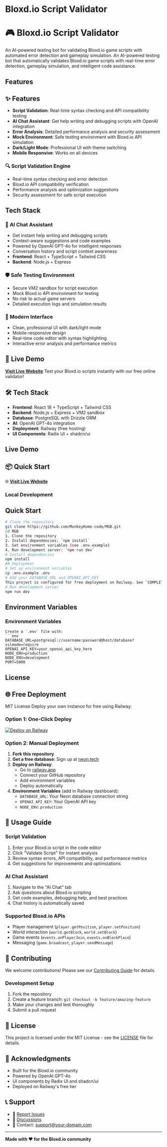 
# Bloxd.io Script Validator
# 🎮 Bloxd.io Script Validator
An AI-powered testing bot for validating Bloxd.io game scripts with automated error detection and gameplay simulation.
An AI-powered testing bot that automatically validates Bloxd.io game scripts with real-time error detection, gameplay simulation, and intelligent code assistance.
## Features
## ✨ Features
- **Script Validation**: Real-time syntax checking and API compatibility testing
- **AI Chat Assistant**: Get help writing and debugging scripts with OpenAI integration
- **Error Analysis**: Detailed performance analysis and security assessment
- **Mock Environment**: Safe testing environment with Bloxd.io API simulation
- **Dark/Light Mode**: Professional UI with theme switching
- **Mobile Responsive**: Works on all devices
### 🔍 **Script Validation Engine**
- Real-time syntax checking and error detection
- Bloxd.io API compatibility verification
- Performance analysis and optimization suggestions
- Security assessment for safe script execution
## Tech Stack
### 🤖 **AI Chat Assistant**
- Get instant help writing and debugging scripts
- Context-aware suggestions and code examples
- Powered by OpenAI GPT-4o for intelligent responses
- Conversation history and script context awareness
- **Frontend**: React + TypeScript + Tailwind CSS
- **Backend**: Node.js + Express
### 🛡️ **Safe Testing Environment**
- Secure VM2 sandbox for script execution
- Mock Bloxd.io API environment for testing
- No risk to actual game servers
- Detailed execution logs and simulation results
### 🎨 **Modern Interface**
- Clean, professional UI with dark/light mode
- Mobile-responsive design
- Real-time code editor with syntax highlighting
- Interactive error analysis and performance metrics
## 🚀 Live Demo
**[Visit Live Website](https://mgb-production.up.railway.app)**
Test your Bloxd.io scripts instantly with our free online validator!
## 🛠️ Tech Stack
- **Frontend**: React 18 + TypeScript + Tailwind CSS
- **Backend**: Node.js + Express + VM2 sandbox
- **Database**: PostgreSQL with Drizzle ORM
- **AI**: OpenAI GPT-4o integration
- **Deployment**: Railway (free hosting)
- **UI Components**: Radix UI + shadcn/ui
## Live Demo
## 📦 Quick Start
🌐 **[Visit Live Website](https://your-app-name.up.railway.app)**
### Local Development
## Quick Start
```bash
# Clone the repository
git clone https://github.com/MonkeyHome-code/MGB.git
cd MGB
1. Clone the repository
2. Install dependencies: `npm install`
3. Set environment variables (see .env.example)
4. Run development server: `npm run dev`
# Install dependencies
npm install
## Deployment
# Set up environment variables
cp .env.example .env
# Add your DATABASE_URL and OPENAI_API_KEY
This project is configured for free deployment on Railway. See `COMPLETE_RAILWAY_DEPLOYMENT.md` for detailed instructions.
# Run development server
npm run dev
```
## Environment Variables
### Environment Variables
```
Create a `.env` file with:
```env
DATABASE_URL=postgresql://username:password@host/database?sslmode=require
OPENAI_API_KEY=your_openai_api_key_here
NODE_ENV=production
NODE_ENV=development
PORT=5000
```
## License
## 🌐 Free Deployment
MIT License
Deploy your own instance for free using Railway:
### Option 1: One-Click Deploy
[![Deploy on Railway](https://railway.app/button.svg)](https://railway.app/template/your-template)
### Option 2: Manual Deployment
1. **Fork this repository**
2. **Get a free database**: Sign up at [neon.tech](https://neon.tech)
3. **Deploy on Railway**:
   - Go to [railway.app](https://railway.app)
   - Connect your GitHub repository
   - Add environment variables
   - Deploy automatically
4. **Environment Variables** (add in Railway dashboard):
   - `DATABASE_URL`: Your Neon database connection string
   - `OPENAI_API_KEY`: Your OpenAI API key
   - `NODE_ENV`: `production`
## 📖 Usage Guide
### Script Validation
1. Enter your Bloxd.io script in the code editor
2. Click "Validate Script" for instant analysis
3. Review syntax errors, API compatibility, and performance metrics
4. Get suggestions for improvements and optimizations
### AI Chat Assistant
1. Navigate to the "AI Chat" tab
2. Ask questions about Bloxd.io scripting
3. Get code examples, debugging help, and best practices
4. Chat history is automatically saved
### Supported Bloxd.io APIs
- Player management (`player.getPosition`, `player.setPosition`)
- World interaction (`world.getBlock`, `world.setBlock`)
- Game events (`events.onPlayerJoin`, `events.onBlockPlace`)
- Messaging (`game.broadcast`, `player.sendMessage`)
## 🤝 Contributing
We welcome contributions! Please see our [Contributing Guide](CONTRIBUTING.md) for details.
### Development Setup
1. Fork the repository
2. Create a feature branch: `git checkout -b feature/amazing-feature`
3. Make your changes and test thoroughly
4. Submit a pull request
## 📄 License
This project is licensed under the MIT License - see the [LICENSE](LICENSE) file for details.
## 🙏 Acknowledgments
- Built for the Bloxd.io community
- Powered by OpenAI GPT-4o
- UI components by Radix UI and shadcn/ui
- Deployed on Railway's free tier
## 📞 Support
- 🐛 [Report Issues](https://github.com/MonkeyHome-code/MGB/issues)
- 💬 [Discussions](https://github.com/MonkeyHome-code/MGB/discussions)
- 📧 Contact: support@your-domain.com
---
**Made with ❤️ for the Bloxd.io community**
